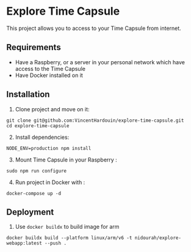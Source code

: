 # Explore Time Capsule

This project allows you to access to your Time Capsule from internet.

## Requirements 

- Have a Raspberry, or a server in your personal network which have access to the Time Capsule
- Have Docker installed on it

## Installation 

1. Clone project and move on it: 
```shell
git clone git@github.com:VincentHardouin/explore-time-capsule.git
cd explore-time-capsule
```

2. Install dependencies:
```shell
NODE_ENV=production npm install
```

3. Mount Time Capsule in your Raspberry :

```shell
sudo npm run configure
```

4. Run project in Docker with :
```
docker-compose up -d
```

## Deployment 

1. Use `docker buildx` to build image for arm 
```
docker buildx build --platform linux/arm/v6 -t nidourah/explore-webapp:latest --push .
```
